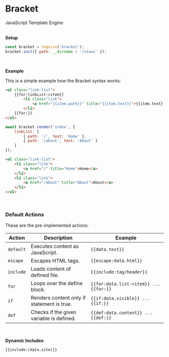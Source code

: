 # Bracket
JavaScript Template Engine
<br>
<br>

**Setup**
```javascript
const bracket = require('bracket');
bracket.init({ path: __dirname + '/views' });
```
<br>

**Example**

This is a simple example how the Bracket syntax works:

```html
<ul class="link-list">
	{{for:linkList->item}}
		<li class="link">
			<a href="{{item.path}}" title="{{item.text}}">{{item.text}}</a>
		</li>
	{{for:}}
</ul>
```

```javascript
await bracket.render('index', {
	linkList: [
		{ path: '/', text: 'Home' },
		{ path: '/about', text: 'About' }
	]
});
```

```html
<ul class="link-list">
	<li class="link">
		<a href="/" title="Home">Home</a>
	</li>
	<li class="link">
		<a href="/about" title="About">About</a>
	</li>
</ul>
```
<br>

### Default Actions
These are the pre-implemented actions:

|Action|Description|Example|
|---|---|---|
|`default`|Executes content as JavaScript.|`{{data.text}}`|
|`escape`|Escapes HTML tags.|`{{escape:data.html}}`|
|`include`|Loads content of defined file.|`{{include:tag/header}}`|
|`for`|Loops over the define block.|`{{for:data.list->item}} ... {{for:}}`|
|`if`|Renders content only if statement is true.|`{{if:data.visible}} ... {{if:}}`|
|`def`|Checks if the given variable is defined.|`{{def:data.content}} ... {{def:}}`|

<br>

**Dynamic Includes**

`{{include:(data.site)}}`

